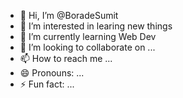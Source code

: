 - 👋 Hi, I’m @BoradeSumit
- 👀 I’m interested in learing new things
- 🌱 I’m currently learning Web Dev
- 💞️ I’m looking to collaborate on ...
- 📫 How to reach me ...
- 😄 Pronouns: ...
- ⚡ Fun fact: ...

<!---
BoradeSumit/BoradeSumit is a ✨ special ✨ repository because its `README.md` (this file) appears on your GitHub profile.
You can click the Preview link to take a look at your changes.
--->
